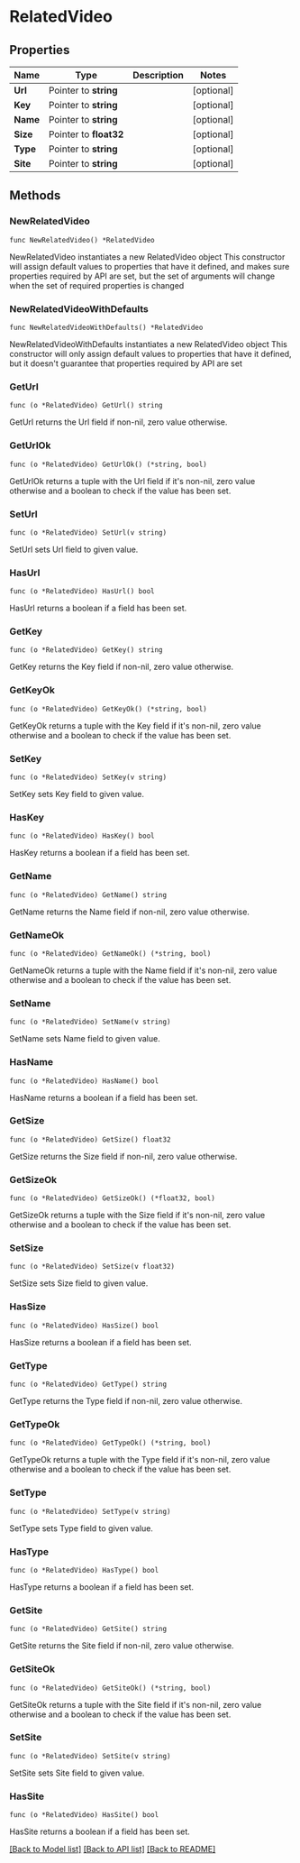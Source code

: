 # RelatedVideo

## Properties

Name | Type | Description | Notes
------------ | ------------- | ------------- | -------------
**Url** | Pointer to **string** |  | [optional] 
**Key** | Pointer to **string** |  | [optional] 
**Name** | Pointer to **string** |  | [optional] 
**Size** | Pointer to **float32** |  | [optional] 
**Type** | Pointer to **string** |  | [optional] 
**Site** | Pointer to **string** |  | [optional] 

## Methods

### NewRelatedVideo

`func NewRelatedVideo() *RelatedVideo`

NewRelatedVideo instantiates a new RelatedVideo object
This constructor will assign default values to properties that have it defined,
and makes sure properties required by API are set, but the set of arguments
will change when the set of required properties is changed

### NewRelatedVideoWithDefaults

`func NewRelatedVideoWithDefaults() *RelatedVideo`

NewRelatedVideoWithDefaults instantiates a new RelatedVideo object
This constructor will only assign default values to properties that have it defined,
but it doesn't guarantee that properties required by API are set

### GetUrl

`func (o *RelatedVideo) GetUrl() string`

GetUrl returns the Url field if non-nil, zero value otherwise.

### GetUrlOk

`func (o *RelatedVideo) GetUrlOk() (*string, bool)`

GetUrlOk returns a tuple with the Url field if it's non-nil, zero value otherwise
and a boolean to check if the value has been set.

### SetUrl

`func (o *RelatedVideo) SetUrl(v string)`

SetUrl sets Url field to given value.

### HasUrl

`func (o *RelatedVideo) HasUrl() bool`

HasUrl returns a boolean if a field has been set.

### GetKey

`func (o *RelatedVideo) GetKey() string`

GetKey returns the Key field if non-nil, zero value otherwise.

### GetKeyOk

`func (o *RelatedVideo) GetKeyOk() (*string, bool)`

GetKeyOk returns a tuple with the Key field if it's non-nil, zero value otherwise
and a boolean to check if the value has been set.

### SetKey

`func (o *RelatedVideo) SetKey(v string)`

SetKey sets Key field to given value.

### HasKey

`func (o *RelatedVideo) HasKey() bool`

HasKey returns a boolean if a field has been set.

### GetName

`func (o *RelatedVideo) GetName() string`

GetName returns the Name field if non-nil, zero value otherwise.

### GetNameOk

`func (o *RelatedVideo) GetNameOk() (*string, bool)`

GetNameOk returns a tuple with the Name field if it's non-nil, zero value otherwise
and a boolean to check if the value has been set.

### SetName

`func (o *RelatedVideo) SetName(v string)`

SetName sets Name field to given value.

### HasName

`func (o *RelatedVideo) HasName() bool`

HasName returns a boolean if a field has been set.

### GetSize

`func (o *RelatedVideo) GetSize() float32`

GetSize returns the Size field if non-nil, zero value otherwise.

### GetSizeOk

`func (o *RelatedVideo) GetSizeOk() (*float32, bool)`

GetSizeOk returns a tuple with the Size field if it's non-nil, zero value otherwise
and a boolean to check if the value has been set.

### SetSize

`func (o *RelatedVideo) SetSize(v float32)`

SetSize sets Size field to given value.

### HasSize

`func (o *RelatedVideo) HasSize() bool`

HasSize returns a boolean if a field has been set.

### GetType

`func (o *RelatedVideo) GetType() string`

GetType returns the Type field if non-nil, zero value otherwise.

### GetTypeOk

`func (o *RelatedVideo) GetTypeOk() (*string, bool)`

GetTypeOk returns a tuple with the Type field if it's non-nil, zero value otherwise
and a boolean to check if the value has been set.

### SetType

`func (o *RelatedVideo) SetType(v string)`

SetType sets Type field to given value.

### HasType

`func (o *RelatedVideo) HasType() bool`

HasType returns a boolean if a field has been set.

### GetSite

`func (o *RelatedVideo) GetSite() string`

GetSite returns the Site field if non-nil, zero value otherwise.

### GetSiteOk

`func (o *RelatedVideo) GetSiteOk() (*string, bool)`

GetSiteOk returns a tuple with the Site field if it's non-nil, zero value otherwise
and a boolean to check if the value has been set.

### SetSite

`func (o *RelatedVideo) SetSite(v string)`

SetSite sets Site field to given value.

### HasSite

`func (o *RelatedVideo) HasSite() bool`

HasSite returns a boolean if a field has been set.


[[Back to Model list]](../README.md#documentation-for-models) [[Back to API list]](../README.md#documentation-for-api-endpoints) [[Back to README]](../README.md)


